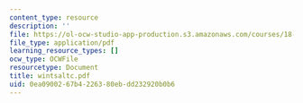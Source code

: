```yaml
---
content_type: resource
description: ''
file: https://ol-ocw-studio-app-production.s3.amazonaws.com/courses/18-996-random-matrix-theory-and-its-applications-spring-2004/0ea0900267b4226380ebdd232920b0b6_wintsaltc.pdf
file_type: application/pdf
learning_resource_types: []
ocw_type: OCWFile
resourcetype: Document
title: wintsaltc.pdf
uid: 0ea09002-67b4-2263-80eb-dd232920b0b6
---
```

